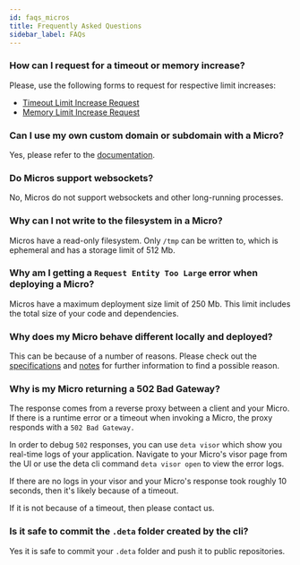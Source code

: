 ```yaml
---
id: faqs_micros
title: Frequently Asked Questions
sidebar_label: FAQs
---
```


### How can I request for a timeout or memory increase? 

Please, use the following forms to request for respective limit increases:
- <a href="https://form.deta.dev/timeout">Timeout Limit Increase Request</a>
- <a href="https://form.deta.dev/memory">Memory Limit Increase Request</a>

### Can I use my own custom domain or subdomain with a Micro?

Yes, please refer to the [documentation](./micros/custom_domains.md).

### Do Micros support websockets? 

No, Micros do not support websockets and other long-running processes.

### Why can I not write to the filesystem in a Micro? 

Micros have a read-only filesystem. Only `/tmp` can be written to, which is ephemeral and has a storage limit of 512 Mb.   

### Why am I getting a `Request Entity Too Large` error when deploying a Micro? 

Micros have a maximum deployment size limit of 250 Mb. This limit includes the total size of your code and dependencies.

### Why does my Micro behave different locally and deployed? 

This can be because of a number of reasons. Please check out the [specifications](https://docs.deta.sh/docs/micros/about#technical-specifications) and [notes](https://docs.deta.sh/docs/micros/about#important-notes) for further information to find a possible reason.

### Why is my Micro returning a 502 Bad Gateway? 

The response comes from a reverse proxy between a client and your Micro. If there is a runtime error or a timeout when invoking a Micro, the proxy responds with a `502 Bad Gateway.` 

In order to debug `502` responses, you can use `deta visor` which show you real-time logs of your application. Navigate to your Micro's visor page from the UI or use the deta cli command `deta visor open` to view the error logs. 

If there are no logs in your visor and your Micro's response took roughly 10 seconds, then it's likely because of a timeout. 

If it is not because of a timeout, then please contact us.

### Is it safe to commit the `.deta` folder created by the cli?

Yes it is safe to commit your `.deta` folder and push it to public repositories.
